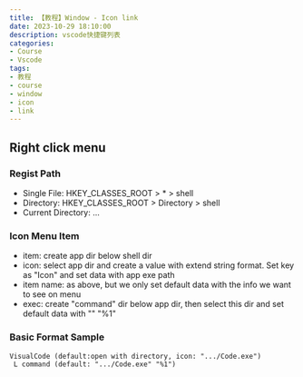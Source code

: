 ```yaml
---
title: 【教程】Window - Icon link
date: 2023-10-29 18:10:00
description: vscode快捷键列表
categories:
- Course
- Vscode
tags:
- 教程
- course
- window
- icon
- link
---
```


## Right click menu
### Regist Path
- Single File: HKEY_CLASSES_ROOT > * > shell
- Directory: HKEY_CLASSES_ROOT > Directory > shell
- Current Directory: ...
### Icon Menu Item
- item: create app dir below shell dir
- icon: select app dir and create a value with extend string format. Set key as "Icon" and set data with app exe path
- item name: as above, but we only set default data with the info we want to see on menu
- exec: create "command" dir below app dir, then select this dir and set default data with "<app exe file path>" "%1"
### Basic Format Sample
```
VisualCode (default:open with directory, icon: ".../Code.exe")
 L command (default: ".../Code.exe" "%1")
```


